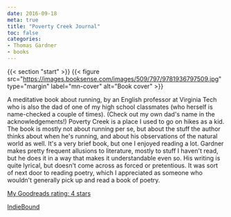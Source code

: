 ```yaml
---
date: 2016-09-18
meta: true
title: "Poverty Creek Journal"
toc: false
categories:
- Thomas Gardner
- books
---
```


{{< section "start" >}}
{{< figure src="https://images.booksense.com/images/509/797/9781936797509.jpg" type="margin" label="mn-cover" alt="Book cover" >}}

A meditative book about running, by an English professor at Virginia Tech who is also the dad of one of my high school classmates (who herself is name-checked a couple of times). (Check out my own dad's name in the acknowledgements!) Poverty Creek is a place I used to go on hikes as a kid. The book is mostly not about running per se, but about the stuff the author thinks about when he's running, and about his observations of the natural world as well. It's a very brief book, but one I enjoyed reading a lot. Gardner makes pretty frequent allusions to literature, mostly to stuff I haven't read, but he does it in a way that makes it understandable even so. His writing is quite lyrical, but doesn't come across as forced or pretentious. It was sort of next door to reading poetry, which I appreciated as someone who wouldn't generally pick up and read a book of poetry.

[My Goodreads rating: 4 stars](https://www.goodreads.com/review/show/1758411345)  

[IndieBound](https://www.indiebound.org/book/9781936797509)
